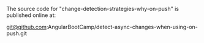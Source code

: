The source code for "change-detection-strategies-why-on-push" is published online at:

git@github.com:AngularBootCamp/detect-async-changes-when-using-on-push.git
